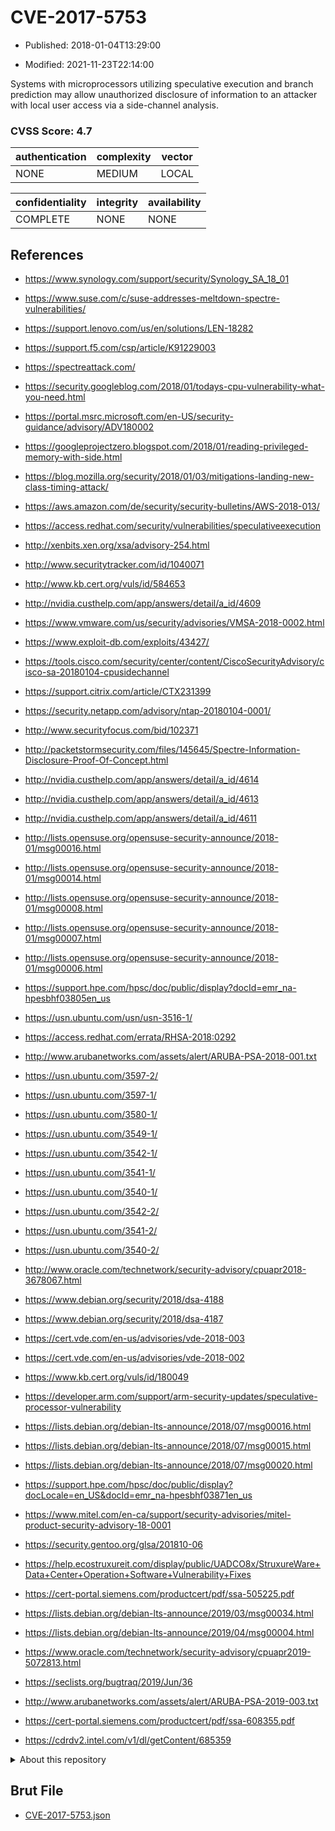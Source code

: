 # CVE-2017-5753

- Published: 2018-01-04T13:29:00

- Modified: 2021-11-23T22:14:00

Systems with microprocessors utilizing speculative execution and branch prediction may allow unauthorized disclosure of information to an attacker with local user access via a side-channel analysis.

### CVSS Score: **4.7**

| authentication | complexity | vector |
| --- | --- | --- |
| NONE | MEDIUM | LOCAL |

| confidentiality | integrity | availability |
| --- | --- | --- |
| COMPLETE | NONE | NONE |

## References

* https://www.synology.com/support/security/Synology_SA_18_01

* https://www.suse.com/c/suse-addresses-meltdown-spectre-vulnerabilities/

* https://support.lenovo.com/us/en/solutions/LEN-18282

* https://support.f5.com/csp/article/K91229003

* https://spectreattack.com/

* https://security.googleblog.com/2018/01/todays-cpu-vulnerability-what-you-need.html

* https://portal.msrc.microsoft.com/en-US/security-guidance/advisory/ADV180002

* https://googleprojectzero.blogspot.com/2018/01/reading-privileged-memory-with-side.html

* https://blog.mozilla.org/security/2018/01/03/mitigations-landing-new-class-timing-attack/

* https://aws.amazon.com/de/security/security-bulletins/AWS-2018-013/

* https://access.redhat.com/security/vulnerabilities/speculativeexecution

* http://xenbits.xen.org/xsa/advisory-254.html

* http://www.securitytracker.com/id/1040071

* http://www.kb.cert.org/vuls/id/584653

* http://nvidia.custhelp.com/app/answers/detail/a_id/4609

* https://www.vmware.com/us/security/advisories/VMSA-2018-0002.html

* https://www.exploit-db.com/exploits/43427/

* https://tools.cisco.com/security/center/content/CiscoSecurityAdvisory/cisco-sa-20180104-cpusidechannel

* https://support.citrix.com/article/CTX231399

* https://security.netapp.com/advisory/ntap-20180104-0001/

* http://www.securityfocus.com/bid/102371

* http://packetstormsecurity.com/files/145645/Spectre-Information-Disclosure-Proof-Of-Concept.html

* http://nvidia.custhelp.com/app/answers/detail/a_id/4614

* http://nvidia.custhelp.com/app/answers/detail/a_id/4613

* http://nvidia.custhelp.com/app/answers/detail/a_id/4611

* http://lists.opensuse.org/opensuse-security-announce/2018-01/msg00016.html

* http://lists.opensuse.org/opensuse-security-announce/2018-01/msg00014.html

* http://lists.opensuse.org/opensuse-security-announce/2018-01/msg00008.html

* http://lists.opensuse.org/opensuse-security-announce/2018-01/msg00007.html

* http://lists.opensuse.org/opensuse-security-announce/2018-01/msg00006.html

* https://support.hpe.com/hpsc/doc/public/display?docId=emr_na-hpesbhf03805en_us

* https://usn.ubuntu.com/usn/usn-3516-1/

* https://access.redhat.com/errata/RHSA-2018:0292

* http://www.arubanetworks.com/assets/alert/ARUBA-PSA-2018-001.txt

* https://usn.ubuntu.com/3597-2/

* https://usn.ubuntu.com/3597-1/

* https://usn.ubuntu.com/3580-1/

* https://usn.ubuntu.com/3549-1/

* https://usn.ubuntu.com/3542-1/

* https://usn.ubuntu.com/3541-1/

* https://usn.ubuntu.com/3540-1/

* https://usn.ubuntu.com/3542-2/

* https://usn.ubuntu.com/3541-2/

* https://usn.ubuntu.com/3540-2/

* http://www.oracle.com/technetwork/security-advisory/cpuapr2018-3678067.html

* https://www.debian.org/security/2018/dsa-4188

* https://www.debian.org/security/2018/dsa-4187

* https://cert.vde.com/en-us/advisories/vde-2018-003

* https://cert.vde.com/en-us/advisories/vde-2018-002

* https://www.kb.cert.org/vuls/id/180049

* https://developer.arm.com/support/arm-security-updates/speculative-processor-vulnerability

* https://lists.debian.org/debian-lts-announce/2018/07/msg00016.html

* https://lists.debian.org/debian-lts-announce/2018/07/msg00015.html

* https://lists.debian.org/debian-lts-announce/2018/07/msg00020.html

* https://support.hpe.com/hpsc/doc/public/display?docLocale=en_US&docId=emr_na-hpesbhf03871en_us

* https://www.mitel.com/en-ca/support/security-advisories/mitel-product-security-advisory-18-0001

* https://security.gentoo.org/glsa/201810-06

* https://help.ecostruxureit.com/display/public/UADCO8x/StruxureWare+Data+Center+Operation+Software+Vulnerability+Fixes

* https://cert-portal.siemens.com/productcert/pdf/ssa-505225.pdf

* https://lists.debian.org/debian-lts-announce/2019/03/msg00034.html

* https://lists.debian.org/debian-lts-announce/2019/04/msg00004.html

* https://www.oracle.com/technetwork/security-advisory/cpuapr2019-5072813.html

* https://seclists.org/bugtraq/2019/Jun/36

* http://www.arubanetworks.com/assets/alert/ARUBA-PSA-2019-003.txt

* https://cert-portal.siemens.com/productcert/pdf/ssa-608355.pdf

* https://cdrdv2.intel.com/v1/dl/getContent/685359

<details>
<summary>About this repository</summary> 

  This repository is part of the project [Live Hack CVE](https://github.com/Live-Hack-CVE). Main website can be found [www.live-hack.org](https://www.live-hack.org) 
  
  Made by [Sn0wAlice](https://github.com/Sn0wAlice) for the people that care about security and need to have a feed of the latest CVEs. Hope you enjoy it, don't forget to star the repo and follow me on [Twitter](https://twitter.com/Sn0wAlice) and [Github](https://github.com/Sn0wAlice). And that is my [personnal website](https://www.alice-snow.me/)

  - [Home Page](https://github.com/Live-Hack-CVE)
  - [Framework](https://github.com/Live-Hack-CVE/cve-framework)
  - [CVE database](https://github.com/Live-Hack-CVE/full_database)
  - [Changelog](https://github.com/Live-Hack-CVE/Changelog)
</details>

## Brut File

* [CVE-2017-5753.json](https://raw.githubusercontent.com/Live-Hack-CVE/full_database/main/cves/2017/CVE-2017-5753.json)

